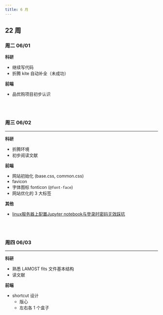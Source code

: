 ```yaml
---
title: 6 月
---
```


## 22 周

### 周二 06/01

**科研**

- 继续写代码
- 折腾 kite 自动补全（未成功）

**前端**

- 品优购项目初步认识

<br></br>

### 周三 06/02

---

**科研**

- 折腾环境
- 初步阅读文献

**前端**

- 网站初始化 (base.css, common.css)
- favicon
- 字体图标 fonticon (`@font-face`)
- 网站优化的 3 大标签

**其他**

- [linux服务器上配置Jupyter notebook与登录时密码无效踩坑](https://blog.csdn.net/lyxleft/article/details/100884104)

<br></br>

### 周四 06/03

---

**科研**

- 熟悉 LAMOST fits 文件基本结构
- 读文献

**前端**

- shortcut 设计
  - 版心
  - 左右各 1 个盒子
